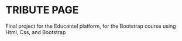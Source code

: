 # TRIBUTE PAGE

Final project for the Educantel platform, for the Bootstrap course using Html, Css, and Bootstrap